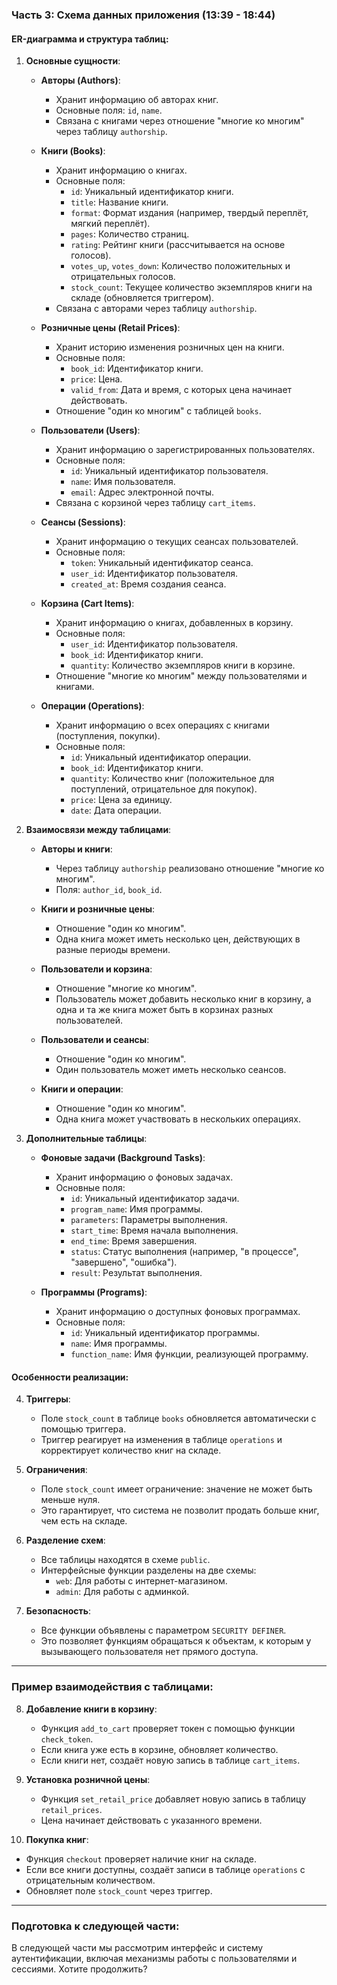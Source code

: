 ### Часть 3: Схема данных приложения (13:39 - 18:44)

#### ER-диаграмма и структура таблиц:
1. **Основные сущности**:
   - **Авторы (Authors)**:
     - Хранит информацию об авторах книг.
     - Основные поля: `id`, `name`.
     - Связана с книгами через отношение "многие ко многим" через таблицу `authorship`.

   - **Книги (Books)**:
     - Хранит информацию о книгах.
     - Основные поля:
       - `id`: Уникальный идентификатор книги.
       - `title`: Название книги.
       - `format`: Формат издания (например, твердый переплёт, мягкий переплёт).
       - `pages`: Количество страниц.
       - `rating`: Рейтинг книги (рассчитывается на основе голосов).
       - `votes_up`, `votes_down`: Количество положительных и отрицательных голосов.
       - `stock_count`: Текущее количество экземпляров книги на складе (обновляется триггером).
     - Связана с авторами через таблицу `authorship`.

   - **Розничные цены (Retail Prices)**:
     - Хранит историю изменения розничных цен на книги.
     - Основные поля:
       - `book_id`: Идентификатор книги.
       - `price`: Цена.
       - `valid_from`: Дата и время, с которых цена начинает действовать.
     - Отношение "один ко многим" с таблицей `books`.

   - **Пользователи (Users)**:
     - Хранит информацию о зарегистрированных пользователях.
     - Основные поля:
       - `id`: Уникальный идентификатор пользователя.
       - `name`: Имя пользователя.
       - `email`: Адрес электронной почты.
     - Связана с корзиной через таблицу `cart_items`.

   - **Сеансы (Sessions)**:
     - Хранит информацию о текущих сеансах пользователей.
     - Основные поля:
       - `token`: Уникальный идентификатор сеанса.
       - `user_id`: Идентификатор пользователя.
       - `created_at`: Время создания сеанса.

   - **Корзина (Cart Items)**:
     - Хранит информацию о книгах, добавленных в корзину.
     - Основные поля:
       - `user_id`: Идентификатор пользователя.
       - `book_id`: Идентификатор книги.
       - `quantity`: Количество экземпляров книги в корзине.
     - Отношение "многие ко многим" между пользователями и книгами.

   - **Операции (Operations)**:
     - Хранит информацию о всех операциях с книгами (поступления, покупки).
     - Основные поля:
       - `id`: Уникальный идентификатор операции.
       - `book_id`: Идентификатор книги.
       - `quantity`: Количество книг (положительное для поступлений, отрицательное для покупок).
       - `price`: Цена за единицу.
       - `date`: Дата операции.

2. **Взаимосвязи между таблицами**:
   - **Авторы и книги**:
     - Через таблицу `authorship` реализовано отношение "многие ко многим".
     - Поля: `author_id`, `book_id`.

   - **Книги и розничные цены**:
     - Отношение "один ко многим".
     - Одна книга может иметь несколько цен, действующих в разные периоды времени.

   - **Пользователи и корзина**:
     - Отношение "многие ко многим".
     - Пользователь может добавить несколько книг в корзину, а одна и та же книга может быть в корзинах разных пользователей.

   - **Пользователи и сеансы**:
     - Отношение "один ко многим".
     - Один пользователь может иметь несколько сеансов.

   - **Книги и операции**:
     - Отношение "один ко многим".
     - Одна книга может участвовать в нескольких операциях.

3. **Дополнительные таблицы**:
   - **Фоновые задачи (Background Tasks)**:
     - Хранит информацию о фоновых задачах.
     - Основные поля:
       - `id`: Уникальный идентификатор задачи.
       - `program_name`: Имя программы.
       - `parameters`: Параметры выполнения.
       - `start_time`: Время начала выполнения.
       - `end_time`: Время завершения.
       - `status`: Статус выполнения (например, "в процессе", "завершено", "ошибка").
       - `result`: Результат выполнения.

   - **Программы (Programs)**:
     - Хранит информацию о доступных фоновых программах.
     - Основные поля:
       - `id`: Уникальный идентификатор программы.
       - `name`: Имя программы.
       - `function_name`: Имя функции, реализующей программу.

#### Особенности реализации:
4. **Триггеры**:
   - Поле `stock_count` в таблице `books` обновляется автоматически с помощью триггера.
   - Триггер реагирует на изменения в таблице `operations` и корректирует количество книг на складе.

5. **Ограничения**:
   - Поле `stock_count` имеет ограничение: значение не может быть меньше нуля.
   - Это гарантирует, что система не позволит продать больше книг, чем есть на складе.

6. **Разделение схем**:
   - Все таблицы находятся в схеме `public`.
   - Интерфейсные функции разделены на две схемы:
     - `web`: Для работы с интернет-магазином.
     - `admin`: Для работы с админкой.

7. **Безопасность**:
   - Все функции объявлены с параметром `SECURITY DEFINER`.
   - Это позволяет функциям обращаться к объектам, к которым у вызывающего пользователя нет прямого доступа.

---

### Пример взаимодействия с таблицами:
8. **Добавление книги в корзину**:
   - Функция `add_to_cart` проверяет токен с помощью функции `check_token`.
   - Если книга уже есть в корзине, обновляет количество.
   - Если книги нет, создаёт новую запись в таблице `cart_items`.

9. **Установка розничной цены**:
   - Функция `set_retail_price` добавляет новую запись в таблицу `retail_prices`.
   - Цена начинает действовать с указанного времени.

10. **Покупка книг**:
   - Функция `checkout` проверяет наличие книг на складе.
   - Если все книги доступны, создаёт записи в таблице `operations` с отрицательным количеством.
   - Обновляет поле `stock_count` через триггер.

---

### Подготовка к следующей части:
В следующей части мы рассмотрим интерфейс и систему аутентификации, включая механизмы работы с пользователями и сессиями. Хотите продолжить?